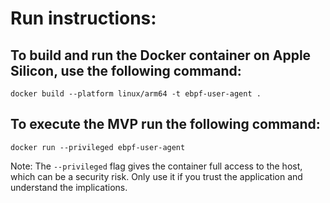 # Run instructions:

## To build and run the Docker container on Apple Silicon, use the following command:
```docker build --platform linux/arm64 -t ebpf-user-agent .```

## To execute the MVP run the following command:
```docker run --privileged ebpf-user-agent```

Note: The `--privileged` flag gives the container full access to the host, which can be a security risk. Only use it if you trust the application and understand the implications.